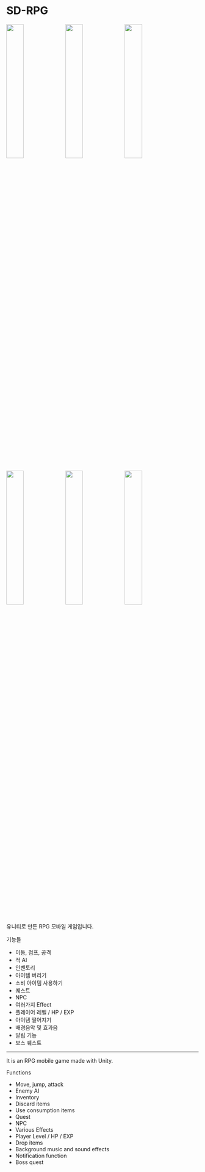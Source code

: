 # SD-RPG


<img src="https://img1.daumcdn.net/thumb/R1280x0/?scode=mtistory2&fname=https%3A%2F%2Fblog.kakaocdn.net%2Fdn%2F2R2Us%2FbtqNWEIZ6AZ%2F1xEkl8hYxBKyOEm8ekUYB0%2Fimg.png" width="30%">
<img src="https://img1.daumcdn.net/thumb/R1280x0/?scode=mtistory2&fname=https%3A%2F%2Fblog.kakaocdn.net%2Fdn%2FnySE1%2FbtqNVR9UKfV%2FLsyRpWCeqg73i0cIrOolyk%2Fimg.png" width="30%">
<img src="https://img1.daumcdn.net/thumb/R1280x0/?scode=mtistory2&fname=https%3A%2F%2Fblog.kakaocdn.net%2Fdn%2FbPNlHQ%2FbtqNU2jS4K8%2FlsGHmxlJQR9IiYwkdUk6IK%2Fimg.png" width="30%">
<img src="https://img1.daumcdn.net/thumb/R1280x0/?scode=mtistory2&fname=https%3A%2F%2Fblog.kakaocdn.net%2Fdn%2FdDrYhm%2FbtqNYwwI4Ag%2FTsUz5Jbp2mTo8JaEcwhP01%2Fimg.png" width="30%">
<img src=https://img1.daumcdn.net/thumb/R1280x0/?scode=mtistory2&fname=https%3A%2F%2Fblog.kakaocdn.net%2Fdn%2FIxsT4%2FbtqNVAAzy4B%2FWIWAPJuvlJUyxjemCn7iKk%2Fimg.png" width="30%">
<img src="https://img1.daumcdn.net/thumb/R1280x0/?scode=mtistory2&fname=https%3A%2F%2Fblog.kakaocdn.net%2Fdn%2Fbj0t23%2FbtqNXcFusXz%2F7vyEWgLNL86eCH23Eu0PXk%2Fimg.png" width="30%">



유니티로 만든 RPG 모바일 게임입니다.

기능들
- 이동, 점프, 공격
- 적 AI
- 인벤토리
- 아이템 버리기
- 소비 아이템 사용하기 
- 퀘스트
- NPC
- 여러가지 Effect
- 플레이어 레벨 / HP / EXP
- 아이템 떨어지기
- 배경음악 및 효과음
- 알림 기능
- 보스 퀘스트

***

It is an RPG mobile game made with Unity.

Functions
- Move, jump, attack
- Enemy AI
- Inventory
- Discard items
- Use consumption items
- Quest
- NPC
- Various Effects
- Player Level / HP / EXP
- Drop items
- Background music and sound effects
- Notification function
- Boss quest
